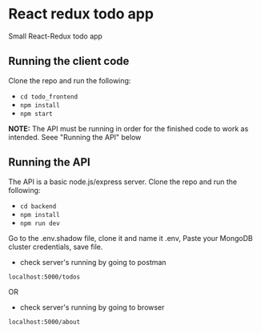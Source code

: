 # React redux todo app
Small React-Redux todo app
## Running the client code

Clone the repo and run the following:

-  `cd todo_frontend`
- `npm install`
- `npm start`

**NOTE:** The API must be running in order for the finished code to work as intended. Seee "Running the API" below



## Running the API

The API is a  basic node.js/express server. Clone the repo and run the following:

- `cd backend`
- `npm install`
- `npm run dev`

Go to the .env.shadow file, clone it and name it .env,
Paste your MongoDB cluster credentials, save file.


- check server's running by going to postman 

```
localhost:5000/todos

```

OR

- check server's running by going to browser


```
localhost:5000/about

```